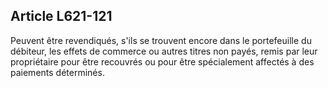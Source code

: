 Article L621-121
----
Peuvent être revendiqués, s'ils se trouvent encore dans le portefeuille du
débiteur, les effets de commerce ou autres titres non payés, remis par leur
propriétaire pour être recouvrés ou pour être spécialement affectés à des
paiements déterminés.
